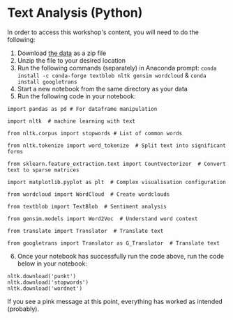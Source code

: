 # Text Analysis (Python)

In order to access this workshop's content, you will need to do the following:

1. Download [the data](https://github.com/DecodedCo/data-resources/raw/master/datasets/apple-tweets.zip) as a zip file
2. Unzip the file to your desired location
3. Run the following commands (separately) in Anaconda prompt: `conda install -c conda-forge textblob nltk gensim wordcloud` & `conda install googletrans`
4. Start a new notebook from the same directory as your data
5. Run the following code in your notebook:

```
import pandas as pd # For dataframe manipulation

import nltk  # machine learning with text

from nltk.corpus import stopwords # List of common words

from nltk.tokenize import word_tokenize  # Split text into significant forms

from sklearn.feature_extraction.text import CountVectorizer  # Convert text to sparse matrices

import matplotlib.pyplot as plt  # Complex visualisation configuration

from wordcloud import WordCloud  # Create wordclouds

from textblob import TextBlob  # Sentiment analysis

from gensim.models import Word2Vec  # Understand word context

from translate import Translator  # Translate text

from googletrans import Translator as G_Translator  # Translate text
```
6. Once your notebook has successfully run the code above, run the code below in your notebook:

```
nltk.download('punkt')
nltk.download('stopwords')
nltk.download('wordnet')
```

If you see a pink message at this point, everything has worked as intended (probably).
